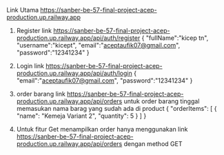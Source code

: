 Link Utama https://sanber-be-57-final-project-acep-production.up.railway.app

1. Register
   link https://sanber-be-57-final-project-acep-production.up.railway.app/api/auth/register
   {
   "fullName":"kicep tn",
   "username":"kicept",
   "email":"aceptaufik07@gmail.com",
   "password":"12341234"
   }

2. Login
   link https://sanber-be-57-final-project-acep-production.up.railway.app/api/auth/login
   {
   "email":"aceptaufik07@gmail.com",
   "password":"12341234"
   }

3. order barang
   link https://sanber-be-57-final-project-acep-production.up.railway.app/api/orders
   untuk order barang tinggal memasukan nama barag yang sudah ada di product
   {
   "orderItems": [
   {
   "name": "Kemeja Variant 2",
   "quantity": 5
   }
   ]
   }
4. Untuk fitur Get menampilkan order hanya menggunakan
   link https://sanber-be-57-final-project-acep-production.up.railway.app/api/orders dengan method GET
